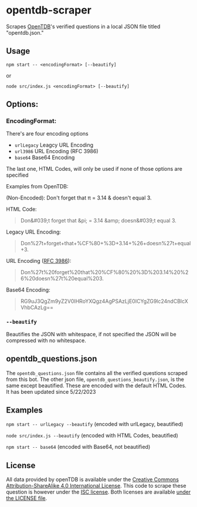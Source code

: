 # opentdb-scraper

Scrapes [OpenTDB](https://opentdb.com/)'s verified questions in a local JSON file titled "opentdb.json."

## Usage
`npm start -- <encodingFormat> [--beautify]`

or

`node src/index.js <encodingFormat> [--beautify]`

## Options:
### EncodingFormat:
There's are four encoding options

- ``urlLegacy`` Leagcy URL Encoding
- ``url3986`` URL Encoding (RFC 3986)
- ``base64`` Base64 Encoding

The last one, HTML Codes, will only be used if none of those options are specified

Examples from OpenTDB:

(Non-Encoded): Don't forget that π = 3.14 & doesn't equal 3.

HTML Code:
> Don&‌#039;t forget that &‌pi; = 3.14 &‌amp; doesn&‌#039;t equal 3.

Legacy URL Encoding:
> Don%27t+forget+that+%CF%80+%3D+3.14+%26+doesn%27t+equal+3.

URL Encoding ([RFC 3986](https://datatracker.ietf.org/doc/html/rfc3986)):
> Don%27t%20forget%20that%20%CF%80%20%3D%203.14%20%26%20doesn%27t%20equal%203.

Base64 Encoding:
> RG9uJ3QgZm9yZ2V0IHRoYXQgz4AgPSAzLjE0ICYgZG9lc24ndCBlcXVhbCAzLg==

### ``--beautify``
Beautifies the JSON with whitespace, if not specified the JSON will be compressed with no whitespace. 

## opentdb_questions.json

The `opentdb_questions.json` file contains all the verified questions scraped from this bot. The other json file, `opentdb_questions_beautify.json`, is the same except beautified. These are encoded with the default HTML Codes. It has been updated since 5/22/2023

## Examples

``npm start -- urlLegacy --beautify`` (encoded with urlLegacy, beautified)

``node src/index.js --beautify`` (encoded with HTML Codes, beautified)

``npm start -- base64`` (encoded with Base64, not beautified)

## License

All data provided by openTDB is available under the [Creative Commons Attribution-ShareAlike 4.0 International License](https://creativecommons.org/licenses/by-sa/4.0/). This code to scrape these question is however under the [ISC license](https://choosealicense.com/licenses/isc/). Both licenses are available [under the LICENSE file](https://github.com/kickturn/opentdb-scraper/blob/master/LICENSE).

